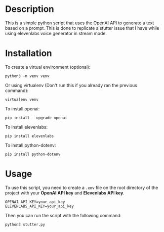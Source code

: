 # Description

This is a simple python script that uses the OpenAI API to generate a text based on a prompt.
This is done to replicate a stutter issue that I have while using elevenlabs voice generator in stream mode.

# Installation

To create a virtual environment (optional):
```
python3 -m venv venv
```

Or using virtualenv (Don't run this if you already ran the previous command):
```
virtualenv venv
```

To install openai:
```
pip install --upgrade openai
```

To install elevenlabs:
```
pip install elevenlabs
```

To install python-dotenv:
```
pip install python-dotenv
```

# Usage

To use this script, you need to create a `.env` file on the root directory of the project with your __OpenAI API key__ and __Elevenlabs API key__.

```
OPENAI_API_KEY=your_api_key
ELEVENLABS_API_KEY=your_api_key
```

Then you can run the script with the following command:

```bash
python3 stutter.py
```
